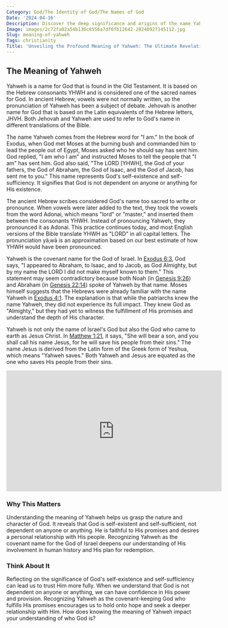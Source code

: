```yaml
---
Category: God/The Identity of God/The Names of God
Date: '2024-04-16'
Description: Discover the deep significance and origins of the name Yahweh in this insightful article exploring the meaning behind this sacred term.
Image: images/2c72fa02a54b136c8556a7df6fb12642-20240927145112.jpg
Slug: meaning-of-yahweh
Tags: christianity
Title: 'Unveiling the Profound Meaning of Yahweh: The Ultimate Revelation for Christian Believers'
---
```


## The Meaning of Yahweh

Yahweh is a name for God that is found in the Old Testament. It is based on the Hebrew consonants YHWH and is considered one of the sacred names for God. In ancient Hebrew, vowels were not normally written, so the pronunciation of Yahweh has been a subject of debate. Jehovah is another name for God that is based on the Latin equivalents of the Hebrew letters, JHVH. Both Jehovah and Yahweh are used to refer to God's name in different translations of the Bible.

The name Yahweh comes from the Hebrew word for "I am." In the book of Exodus, when God met Moses at the burning bush and commanded him to lead the people out of Egypt, Moses asked who he should say has sent him. God replied, "I am who I am" and instructed Moses to tell the people that "I am" has sent him. God also said, "The LORD [YHWH], the God of your fathers, the God of Abraham, the God of Isaac, and the God of Jacob, has sent me to you." This name represents God's self-existence and self-sufficiency. It signifies that God is not dependent on anyone or anything for His existence.

The ancient Hebrew scribes considered God's name too sacred to write or pronounce. When vowels were later added to the text, they took the vowels from the word Adonai, which means "lord" or "master," and inserted them between the consonants YHWH. Instead of pronouncing Yahweh, they pronounced it as Adonai. This practice continues today, and most English versions of the Bible translate YHWH as "LORD" in all capital letters. The pronunciation yäˌwā is an approximation based on our best estimate of how YHWH would have been pronounced.

Yahweh is the covenant name for the God of Israel. In [Exodus 6:3](https://www.bibleref.com/Exodus/6/Exodus-6-3.html), God says, "I appeared to Abraham, to Isaac, and to Jacob, as God Almighty, but by my name the LORD I did not make myself known to them." This statement may seem contradictory because both Noah (in [Genesis 9:26](https://www.bibleref.com/Genesis/9/Genesis-9-26.html)) and Abraham (in [Genesis 22:14](https://www.bibleref.com/Genesis/22/Genesis-22-14.html)) spoke of Yahweh by that name. Moses himself suggests that the Hebrews were already familiar with the name Yahweh in [Exodus 4:1](https://www.bibleref.com/Exodus/4/Exodus-4-1.html). The explanation is that while the patriarchs knew the name Yahweh, they did not experience its full impact. They knew God as "Almighty," but they had yet to witness the fulfillment of His promises and understand the depth of His character.

Yahweh is not only the name of Israel's God but also the God who came to earth as Jesus Christ. In [Matthew 1:21](https://www.bibleref.com/Matthew/1/Matthew-1-21.html), it says, "She will bear a son, and you shall call his name Jesus, for he will save his people from their sins." The name Jesus is derived from the Latin form of the Greek form of Yeshua, which means "Yahweh saves." Both Yahweh and Jesus are equated as the one who saves His people from their sins.


<iframe width="560" height="315" src="https://www.youtube.com/embed/dEIYXsXBKr0" frameborder="0" allow="autoplay; encrypted-media" allowfullscreen></iframe>


### **Why This Matters**

Understanding the meaning of Yahweh helps us grasp the nature and character of God. It reveals that God is self-existent and self-sufficient, not dependent on anyone or anything. He is faithful to His promises and desires a personal relationship with His people. Recognizing Yahweh as the covenant name for the God of Israel deepens our understanding of His involvement in human history and His plan for redemption.

### **Think About It**

Reflecting on the significance of God's self-existence and self-sufficiency can lead us to trust Him more fully. When we understand that God is not dependent on anyone or anything, we can have confidence in His power and provision. Recognizing Yahweh as the covenant-keeping God who fulfills His promises encourages us to hold onto hope and seek a deeper relationship with Him. How does knowing the meaning of Yahweh impact your understanding of who God is?